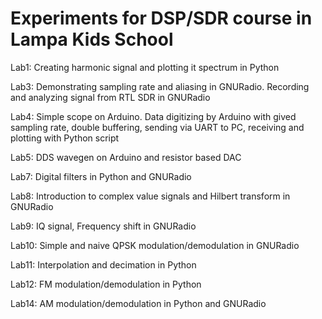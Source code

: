 # Experiments for DSP/SDR course in Lampa Kids School

Lab1: Creating harmonic signal and plotting it spectrum in Python

Lab3: Demonstrating sampling rate and aliasing in GNURadio. Recording and analyzing signal from RTL SDR in GNURadio

Lab4: Simple scope on Arduino. Data digitizing by Arduino with gived sampling rate, double buffering, sending via UART to PC, receiving and plotting with Python script

Lab5: DDS wavegen on Arduino and resistor based DAC

Lab7: Digital filters in Python and GNURadio

Lab8: Introduction to complex value signals and Hilbert transform in GNURadio

Lab9: IQ signal, Frequency shift in GNURadio

Lab10: Simple and naive QPSK modulation/demodulation in GNURadio

Lab11: Interpolation and decimation in Python

Lab12: FM modulation/demodulation in Python

Lab14: AM modulation/demodulation in Python and GNURadio